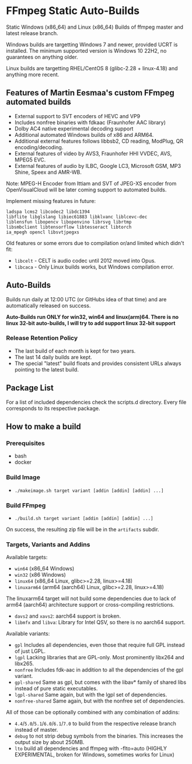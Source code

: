 # FFmpeg Static Auto-Builds

Static Windows (x86_64) and Linux (x86_64) Builds of ffmpeg master and latest release branch.

Windows builds are targetting Windows 7 and newer, provided UCRT is installed.
The minimum supported version is Windows 10 22H2, no guarantees on anything older.

Linux builds are targetting RHEL/CentOS 8 (glibc-2.28 + linux-4.18) and anything more recent.

## Features of Martin Eesmaa's custom FFmpeg automated builds

- External support to SVT encoders of HEVC and VP9
- Includes nonfree binaries with fdkaac (Fraunhofer AAC library)
- Dolby AC4 native experimental decoding support
- Additional automated Windows builds of x86 and ARM64.
- Additional external features follows libbsb2, CD reading, ModPlug, QR encoding/decoding.
- External features of video by AVS3, Fraunhofer HHI VVDEC, AVS, MPEG5 EVC.
- External features of audio by ILBC, Google LC3, Microsoft GSM, MP3 Shine, Speex and AMR-WB.

Note: MPEG-H Encoder from Ittiam and SVT of JPEG-XS encoder from OpenVisualCloud will be later coming support to automated builds.

Implement missing features in future:

```
ladspa lcms2 libcodec2 libdc1394
libflite libglslang libiec61883 libklvanc liblcevc-dec 
liblensfun libopencv libopenvino librsvg librtmp
libsmbclient libtensorflow libtesseract libtorch 
ia_mpegh opencl libsvtjpegxs
```

Old features or some errors due to compilation or/and limited which didn't fit:

* `libcelt` - CELT is audio codec until 2012 moved into Opus.
* `libcaca` - Only Linux builds works, but Windows compilation error.

## Auto-Builds

Builds run daily at 12:00 UTC (or GitHubs idea of that time) and are automatically released on success.

**Auto-Builds run ONLY for win32, win64 and linux(arm)64. There is no linux 32-bit auto-builds, I will try to add support linux 32-bit support**

### Release Retention Policy

- The last build of each month is kept for two years.
- The last 14 daily builds are kept.
- The special "latest" build floats and provides consistent URLs always pointing to the latest build.

## Package List

For a list of included dependencies check the scripts.d directory.
Every file corresponds to its respective package.

## How to make a build

### Prerequisites

* bash
* docker

### Build Image

* `./makeimage.sh target variant [addin [addin] [addin] ...]`

### Build FFmpeg

* `./build.sh target variant [addin [addin] [addin] ...]`

On success, the resulting zip file will be in the `artifacts` subdir.

### Targets, Variants and Addins

Available targets:
* `win64` (x86_64 Windows)
* `win32` (x86 Windows)
* `linux64` (x86_64 Linux, glibc>=2.28, linux>=4.18)
* `linuxarm64` (arm64 (aarch64) Linux, glibc>=2.28, linux>=4.18)

The linuxarm64 target will not build some dependencies due to lack of arm64 (aarch64) architecture support or cross-compiling restrictions.

* `davs2` and `xavs2`: aarch64 support is broken.
* `libmfx` and `libva`: Library for Intel QSV, so there is no aarch64 support.

Available variants:
* `gpl` Includes all dependencies, even those that require full GPL instead of just LGPL.
* `lgpl` Lacking libraries that are GPL-only. Most prominently libx264 and libx265.
* `nonfree` Includes fdk-aac in addition to all the dependencies of the gpl variant.
* `gpl-shared` Same as gpl, but comes with the libav* family of shared libs instead of pure static executables.
* `lgpl-shared` Same again, but with the lgpl set of dependencies.
* `nonfree-shared` Same again, but with the nonfree set of dependencies.

All of those can be optionally combined with any combination of addins:
* `4.4`/`5.0`/`5.1`/`6.0`/`6.1`/`7.0` to build from the respective release branch instead of master.
* `debug` to not strip debug symbols from the binaries. This increases the output size by about 250MB.
* `lto` build all dependencies and ffmpeg with -flto=auto (HIGHLY EXPERIMENTAL, broken for Windows, sometimes works for Linux)
